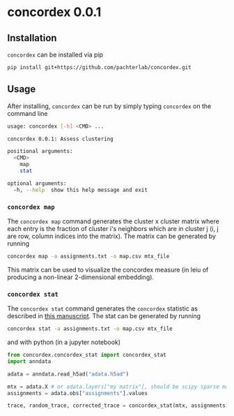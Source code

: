 # concordex 0.0.1

## Installation

`concordex` can be installed via pip
```bash
pip install git+https://github.com/pachterlab/concordex.git
```

## Usage

After installing, `concordex` can be run by simply typing `concordex` on the command line
```bash
usage: concordex [-h] <CMD> ...

concordex 0.0.1: Assess clustering

positional arguments:
  <CMD>
    map
    stat

optional arguments:
  -h, --help  show this help message and exit
```

### `concordex map`
The `concordex map` command generates the cluster x cluster matrix where each entry is the fraction of cluster i's neighbors which are in cluster j (i, j are row, column indices into the matrix). The matrix can be generated by running 

```bash
concordex map -a assignments.txt -o map.csv mtx_file
```
This matrix can be used to visualize the concordex measure (in leiu of producing a non-linear 2-dimensional embedding).

### `concordex stat`
The `concordex stat` command generates the `concordex` statistic as described in [this manuscript]([url](https://doi.org/10.1101/2023.06.28.546949)https://doi.org/10.1101/2023.06.28.546949). The stat can be generated by running

```bash
concordex stat -a assignments.txt -o map.csv mtx_file
```

and with python (in a jupyter notebook)

```python
from concordex.concordex_stat import concordex_stat
import anndata

adata = anndata.read_h5ad("adata.h5ad")

mtx = adata.X # or adata.layers["my matrix"], should be scipy sparse matrix
assignments = adata.obs["assignments"].values

trace, random_trace, corrected_trace = concordex_stat(mtx, assignments)
```

